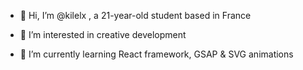- 👋 Hi, I’m @kilelx , a 21-year-old student based in France

- 👀 I’m interested in creative development

- 🌱 I’m currently learning React framework, GSAP & SVG animations
